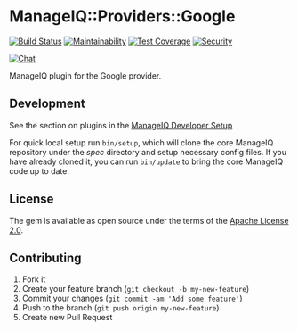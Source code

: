 # ManageIQ::Providers::Google

[![Build Status](https://travis-ci.com/ManageIQ/manageiq-providers-google.svg?branch=morphy)](https://travis-ci.com/ManageIQ/manageiq-providers-google)
[![Maintainability](https://api.codeclimate.com/v1/badges/48e14bf73ba25baa13e4/maintainability)](https://codeclimate.com/github/ManageIQ/manageiq-providers-google/maintainability)
[![Test Coverage](https://api.codeclimate.com/v1/badges/48e14bf73ba25baa13e4/test_coverage)](https://codeclimate.com/github/ManageIQ/manageiq-providers-google/test_coverage)
[![Security](https://hakiri.io/github/ManageIQ/manageiq-providers-google/morphy.svg)](https://hakiri.io/github/ManageIQ/manageiq-providers-google/morphy)

[![Chat](https://badges.gitter.im/Join%20Chat.svg)](https://gitter.im/ManageIQ/manageiq-providers-google?utm_source=badge&utm_medium=badge&utm_campaign=pr-badge&utm_content=badge)

ManageIQ plugin for the Google provider.

## Development

See the section on plugins in the [ManageIQ Developer Setup](http://manageiq.org/docs/guides/developer_setup/plugins)

For quick local setup run `bin/setup`, which will clone the core ManageIQ repository under the *spec* directory and setup necessary config files. If you have already cloned it, you can run `bin/update` to bring the core ManageIQ code up to date.

## License

The gem is available as open source under the terms of the [Apache License 2.0](http://www.apache.org/licenses/LICENSE-2.0).

## Contributing

1. Fork it
2. Create your feature branch (`git checkout -b my-new-feature`)
3. Commit your changes (`git commit -am 'Add some feature'`)
4. Push to the branch (`git push origin my-new-feature`)
5. Create new Pull Request
